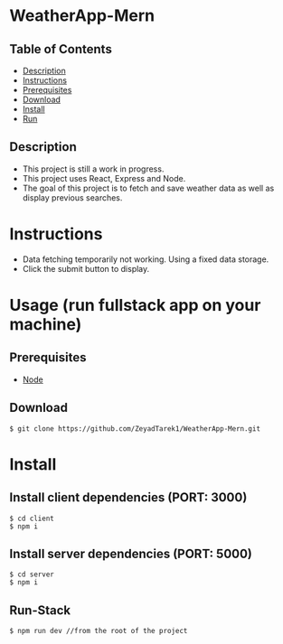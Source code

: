 # WeatherApp-Mern

## Table of Contents

-   [Description](#description)
-   [Instructions](#instructions)
-   [Prerequisites](#prerequisites)
-   [Download](#download)
-   [Install](#install)
-   [Run](#run-stack)

## Description

-   This project is still a work in progress.
-   This project uses React, Express and Node.
-   The goal of this project is to fetch and save weather data as well as display previous searches.

# Instructions

-   Data fetching temporarily not working. Using a fixed data storage.
-   Click the submit button to display.

# Usage (run fullstack app on your machine)

## Prerequisites

-   [Node](https://nodejs.org/en/download/)

## Download

```terminal
$ git clone https://github.com/ZeyadTarek1/WeatherApp-Mern.git
```

# Install

## Install client dependencies (PORT: 3000)

```terminal
$ cd client
$ npm i
```

## Install server dependencies (PORT: 5000)

```terminal
$ cd server
$ npm i
```

## Run-Stack

```terminal
$ npm run dev //from the root of the project
```
